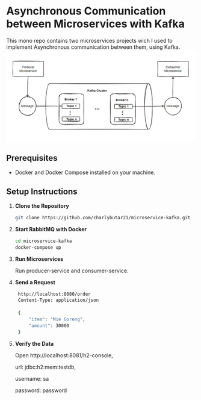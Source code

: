# Asynchronous Communication between Microservices with Kafka
This mono repo contains two microservices projects wich I used to implement Asynchronous communication between them, using Kafka.
![img.png](images/process.png)

## Prerequisites
- Docker and Docker Compose installed on your machine.

## Setup Instructions
1. **Clone the Repository**
   ```sh
   git clone https://github.com/charlybutar21/microservice-kafka.git

2. **Start RabbitMQ with Docker**
   ```sh
   cd microservice-kafka
   docker-compose up

3. **Run Microservices**

   Run producer-service and consumer-service.


4. **Send a Request**
   ```sh
    http://localhost:8080/order
    Content-Type: application/json
 
    {
        "item": "Mie Goreng",
        "amount": 30000
    }

6. **Verify the Data**

   Open http://localhost:8081/h2-console,

   url: jdbc:h2:mem:testdb,

   username: sa

   password: password